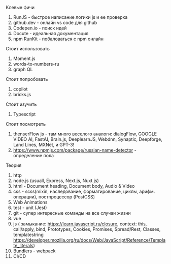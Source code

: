 Клевые фичи
1) RunJS - быстрое написание логики js и ее проверка
2) github.dev - онлайн vs code для github
3) Codepen.io - поиск идей
4) Docute - идеальная документация
5) npm RunKit - побаловаться с npm онлайн 


Стоит использовать 
1) Moment.js
2) words-to-numbers-ru
3) graph QL

Стоит попробовать 
1) copilot
2) bricks.js

Стоит изучить 
1) Typescript

Стоит посмотреть 
1) thenserFlow js - там много веселого
аналоги: dialogFlow, GOOGLE VIDEO AI, FastAI, Brain.js, DeeplearnJS, Webdnn, Synaptic, Deepforge, Land Lines, MXNet, и GPT-3!
2) https://www.npmjs.com/package/russian-name-detector - определение пола

Теория
1) http
2) node.js (usuall, Express, Next.js, Nuxt.js)
3) html - Document heading, Document body, Audio & Video
4) css - scss(mixin, наследование, форматирование, циклы, арифм. операции), постпроцессор (PostCSS)
5) Web Animations
6) test - unit (Jest)
7) git - супер интересные команды на все случаи жизни
8) vue
9) js (
    замыкание: https://learn.javascript.ru/closure, 
    context: this, call/apply, bind, 
    Prototypes,
    Cookies,
    Promises,
    Spread/Rest,
    Classes,
    templatestring https://developer.mozilla.org/ru/docs/Web/JavaScript/Reference/Template_literals)
10) Bundlers - webpack
11) CI/CD